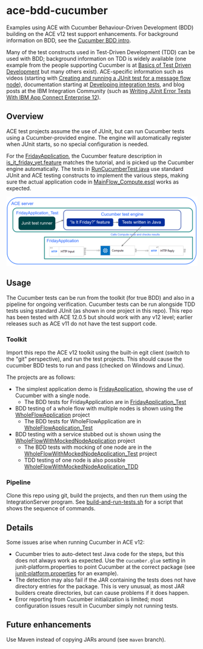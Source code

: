 # ace-bdd-cucumber
Examples using ACE with Cucumber Behaviour-Driven Development (BDD) building on the ACE v12
test support enhancements. For background information on BDD, see the [Cucumber BDD intro](https://cucumber.io/docs/bdd/).

Many of the test constructs used in Test-Driven Development (TDD) can be used with BDD; background
information on TDD is widely available (one example from the people supporting Cucumber is at
[Basics of Test Driven Development](https://smartbear.com/blog/basics-of-test-driven-development-tdd/)
but many others exist). ACE-specific information such as videos (starting with 
[Creating and running a JUnit test for a message flow node](https://www.youtube.com/watch?v=jwnKvcUcX30&t=0s)),
documentation starting at [Developing integration tests](https://www.ibm.com/docs/en/app-connect/12.0?topic=solutions-developing-integration-tests), 
and blog posts at the IBM Integration Community (such as
[Writing JUnit Error Tests With IBM App Connect Enterprise 12](https://community.ibm.com/community/user/integration/blogs/graham-haxby/2021/07/01/writing-juint-error-tests-with-ace)).

## Overview

ACE test projects assume the use of JUnit, but can run Cucumber tests using a Cucumber-provided engine.
The engine will automatically register when JUnit starts, so no special configuration is needed.

For the [FridayApplication](FridayApplication/README.md), the Cucumber feature description in 
[is_it_friday_yet.feature](FridayApplication_Test/src/main/resources/bdd/cucumber/is_it_friday_yet.feature) 
matches the tutorial, and is picked up the Cucumber engine automatically. 
The tests in [RunCucumberTest.java](FridayApplication_Test/src/main/java/bdd/cucumber/RunCucumberTest.java) use standard 
JUnit and ACE testing constructs to implement the various steps, making sure the actual application code in 
[MainFlow_Compute.esql](FridayApplication/MainFlow_Compute.esql) works as expected.

![BDD overview](FridayApplication/bdd-overview.png)


## Usage 

The Cucumber tests can be run from the toolkit (for true BDD) and also in a pipeline for ongoing verification. 
Cucumber tests can be run alongside TDD tests using standard JUnit (as shown in one project in this repo). This
repo has been tested with ACE 12.0.5 but should work with any v12 level; earlier releases such as ACE v11 do
not have the test support code.

### Toolkit

Import this repo the ACE v12 toolkit using the built-in egit client (switch to the "git" perspective), and 
run the test projects. This should cause the cucumber BDD tests to run and pass (checked on Windows and Linux).

The projects are as follows:

- The simplest application demo is [FridayApplication](FridayApplication/README.md), showing the use of Cucumber with a single node.
    - The BDD tests for FridayApplication are in [FridayApplication_Test](FridayApplication_Test/README.md)
- BDD testing of a whole flow with multiple nodes is shown using the [WholeFlowApplication](WholeFlowApplication/README.md) project
    - The BDD tests for WholeFlowApplication are in [WholeFlowApplication_Test](WholeFlowApplication_Test/README.md)
- BDD testing with a service stubbed out is shown using the [WholeFlowWithMockedNodeApplication](WholeFlowWithMockedNodeApplication/README.md) project
    - The BDD tests with mocking of one node are in the [WholeFlowWithMockedNodeApplication_Test](WholeFlowWithMockedNodeApplication_Test/README.md) project
    - TDD testing of one node is also possible [WholeFlowWithMockedNodeApplication_TDD](WholeFlowWithMockedNodeApplication_TDD/README.md)

### Pipeline

Clone this repo using git, build the projects, and then run them using the IntegrationServer program.
See [build-and-run-tests.sh](build-and-run-tests.sh) for a script that shows the sequence of commands.

## Details

Some issues arise when running Cucumber in ACE v12:

- Cucumber tries to auto-detect test Java code for the steps, but this does not always work as expected. Use the `cucumber.glue` setting in junit-platform.properties to point Cucumber at the correct package (see [junit-platform.properties](FridayApplication_Test/src/main/resources/junit-platform.properties) for an example).
- The detection may also fail if the JAR containing the tests does not have directory entries for the package. This is very unusual, as most JAR builders create directories, but can cause problems if it does happen.
- Error reporting from Cucumber initialization is limited; most configuration issues result in Cucumber simply not running tests.

## Future enhancements

Use Maven instead of copying JARs around (see `maven` branch).
